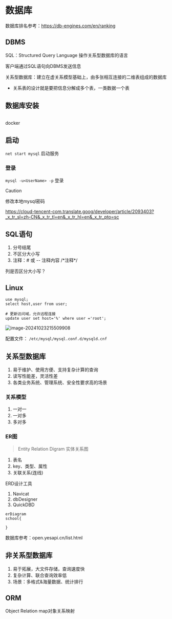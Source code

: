 # 数据库

数据库排名参考：https://db-engines.com/en/ranking



## DBMS

SQL：Structured Query Language 操作关系型数据库的语言

客户端通过SQL语句向DBMS发送信息

关系型数据库：建立在虚关系模型基础上，由多张相互连接的二维表组成的数据库

- 关系表的设计就是要把信息分解成多个表，一类数据一个表



## 数据库安装

```Mysql	
```

docker

## 启动

`net start mysql` 启动服务

### 登录

`mysql -u<UserName> -p` 登录

> [!caution]
>
> 修改本地mysql密码
>
> https://cloud-tencent-com.translate.goog/developer/article/2093403?_x_tr_sl=zh-CN&_x_tr_tl=en&_x_tr_hl=en&_x_tr_pto=sc

## SQL语句

1. 分号结尾
2. 不区分大小写
3. 注释：# 或 -- 注释内容 /\*注释\*/

列是否区分大小写？



## Linux

```shell
use mysql;
select host,user from user;

# 更新访问域，允许远程连接
update user set host='%' where user ='root';
```

![image-20241023215509908](./images/image-20241023215509908.png)

配置文件： `/etc/mysql/mysql.conf.d/mysqld.cnf`

## 关系型数据库

1. 易于维护、使用方便、支持复杂计算的查询	
2. 读写性能差，灵活性差
3. 各类业务系统、管理系统、安全性要求高的场景

### 关系模型

1. 一对一
2. 一对多
3. 多对多

### ER图

> Entity Relation Digram 实体关系图

1. 表名
2. key、类型、属性
3. 关联关系(连线)

ERD设计工具

1. Navicat
2. dbDesigner
3. QuickDBD

```mermaid
erDiagram
school{

}
```



数据库参考：open.yesapi.cn/list.html

## 非关系型数据库

1. 易于拓展，大文件存储，查询速度快
2. 复杂计算、联合查询效率低
3. 场景：多格式&海量数据、统计排行

## ORM

Object Relation map对象关系映射
